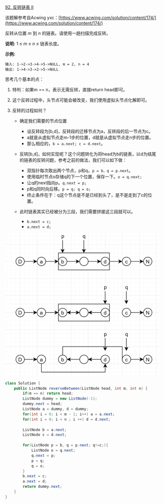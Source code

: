 [92. 反转链表 II](https://leetcode-cn.com/problems/reverse-linked-list-ii/)

该题解参考自Acwing yxc：[https://www.acwing.com/solution/content/174/](https://www.acwing.com/solution/content/174/)

反转从位置 *m* 到 *n* 的链表。请使用一趟扫描完成反转。

**说明:**
1 ≤ *m* ≤ *n* ≤ 链表长度。

**示例:**

```
输入: 1->2->3->4->5->NULL, m = 2, n = 4
输出: 1->4->3->2->5->NULL
```

思考几个基本的点：

1. 特判：如果m == n，表示无需反转，直接return head即可。

2. 这个反转过程中，头节点可能会被改变，我们使用虚拟头节点化解即可。

3. 反转的过程如何？

   - 确定我们需要的节点位置
     - 设反转段为[b,d]，反转段的迁移节点为a，反转段的后一节点为c。
     - a就是从虚拟节点走m-1步的位置，d就是从虚拟节点走n步的位置。
     - 那么相应的，`b = a.next; c = d.next`。
   - 反转[b,d]，如何实现呢？这个问题转化为将head为b的链表，以d为结尾的链表的反转问题，参考之前的做法，我们可以如下做：
     - 双指针每次取出两个节点，p和q，`p = b，q = p.next`。
     - 使用临时节点o存储q的下一个位置，保存一下。`o = q.next;`
     - 让q的next指向p。`q.next = p;`
     - p和q同时向后移。`p = q; q = o;`
     - 终止条件在于：q这个节点是不是已经到头了，是不是走到了c的位置。

   - 此时链表其实已经被分为三段，我们需要拼接这三段就可以。
     - `b.next = c;`
     - `a.next = d;`

![](img/2.png)

```java
class Solution {
    public ListNode reverseBetween(ListNode head, int m, int n) {
        if(m == n) return head;
        ListNode dummy = new ListNode(-1);
        dummy.next = head;
        ListNode a = dummy, d = dummy;
        for(int i = 0; i < m - 1; i++) a = a.next;
        for(int i = 0; i < n ; i ++) d = d.next;

        ListNode b = a.next;
        ListNode c = d.next;

        for(ListNode p = b, q = p.next; q!=c;){
            ListNode o = q.next;
            q.next = p;
            p = q;
            q = o;
        }
        b.next = c;
        a.next = d;
        return dummy.next;
    }
}
```

